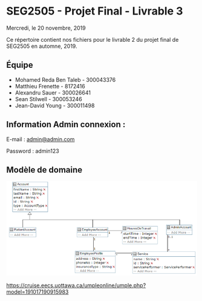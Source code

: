 # SEG2505 - Projet Final - Livrable 3
Mercredi, le 20 novembre, 2019

Ce répertoire contient nos fichiers pour le livrable 2 du projet final de SEG2505 en automne, 2019.

## Équipe
* Mohamed Reda Ben Taleb - 300043376
* Matthieu Frenette - 8172416
* Alexandru Sauer - 300026641
* Sean Stilwell - 300053246
* Jean-David Young - 300011498

## Information Admin connexion :
E-mail : admin@admin.com

Password : admin123

## Modèle de domaine

![Modèle de domaine UML](domain-model.PNG)

https://cruise.eecs.uottawa.ca/umpleonline/umple.php?model=191017190915983
